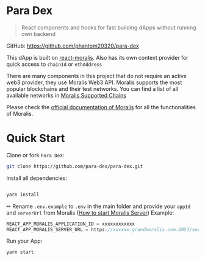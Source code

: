 # Para Dex

> React components and hooks for fast building dApps without running own backend

GitHub: https://github.com/phantom20320/para-dex

This dApp is built on [react-moralis](https://github.com/MoralisWeb3/react-moralis). Also has its own context provider for quick access to `chainId` or `ethAddress`

There are many components in this project that do not require an active web3 provider, they use Moralis Web3 API. Moralis supports the most popular blockchains and their test networks. You can find a list of all available networks in [Moralis Supported Chains](https://docs.moralis.io/moralis-server/web3-sdk/intro#supported-chains)

Please check the [official documentation of Moralis](https://docs.moralis.io/#user) for all the functionalities of Moralis.


# Quick Start

Clone or fork `Para DeX`:
```sh
git clone https://github.com/para-dex/para-dex.git
```
Install all dependencies:
```sh

yarn install 
```
✏ Rename `.env.example` to `.env` in the main folder and provide your `appId` and `serverUrl` from Moralis ([How to start Moralis Server](https://docs.moralis.io/moralis-server/getting-started/create-a-moralis-server)) 
Example:
```jsx
REACT_APP_MORALIS_APPLICATION_ID = xxxxxxxxxxxx
REACT_APP_MORALIS_SERVER_URL = https://xxxxxx.grandmoralis.com:2053/server
```
Run your App:
```sh
yarn start
```
